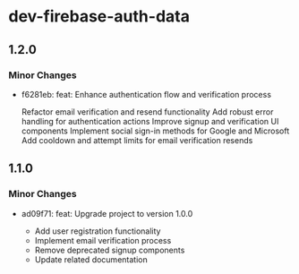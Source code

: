 # dev-firebase-auth-data

## 1.2.0

### Minor Changes

- f6281eb: feat: Enhance authentication flow and verification process

  Refactor email verification and resend functionality
  Add robust error handling for authentication actions
  Improve signup and verification UI components
  Implement social sign-in methods for Google and Microsoft
  Add cooldown and attempt limits for email verification resends

## 1.1.0

### Minor Changes

- ad09f71: feat: Upgrade project to version 1.0.0

  - Add user registration functionality
  - Implement email verification process
  - Remove deprecated signup components
  - Update related documentation
